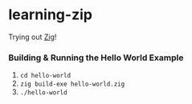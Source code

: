 # learning-zip

Trying out [Zig](https://ziglang.org/)!

### Building & Running the Hello World Example

1. `cd hello-world`
2. `zig build-exe hello-world.zig`
3. `./hello-world`
